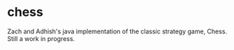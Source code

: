 # chess
Zach and Adhish's java implementation of the classic strategy game, Chess. 
Still a work in progress. 
